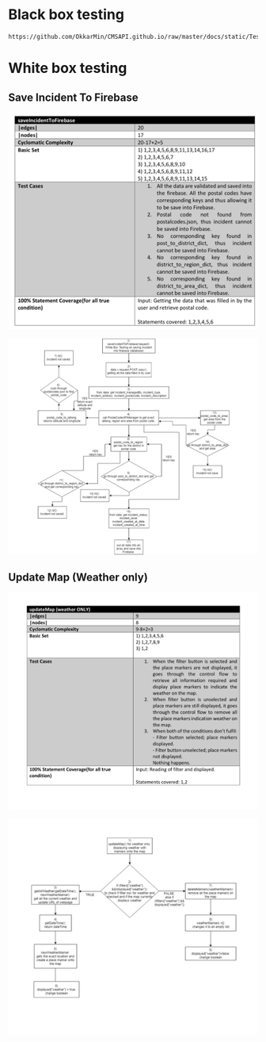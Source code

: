 # Black box testing

```pdf
https://github.com/OkkarMin/CMSAPI.github.io/raw/master/docs/static/Test_Cases.pdf
```

# White box testing

## Save Incident To Firebase
![](static/saveIncidentToFirebase.png)


![](static/saveIncidentToFirebase2.png)

## Update Map (Weather only)


![](static/updateMap.png)

![](static/updateMap2.png)